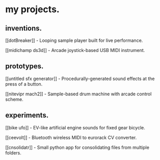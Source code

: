 # my projects.

## inventions.

[[dotBreaker]] - Looping sample player built for live performance.

[[midichamp ds3d]] - Arcade joystick-based USB MIDI instrument.

## prototypes.

[[untitled sfx generator]] - Procedurally-generated sound effects at the press of a button.

[[nitevipr mach2]] - Sample-based drum machine with arcade control scheme.

## experiments.

[[bike ufo]] - EV-like artificial engine sounds for fixed gear bicycle.

[[ceevolt]] - Bluetooth wireless MIDI to eurorack CV converter.

[[cnsolidatr]] - Small python app for consolidating files from multiple folders.
